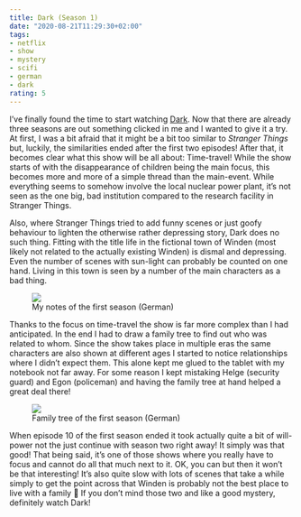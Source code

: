 ```yaml
---
title: Dark (Season 1)
date: "2020-08-21T11:29:30+02:00"
tags:
- netflix
- show
- mystery
- scifi
- german
- dark
rating: 5
---
```


I’ve finally found the time to start watching [Dark](https://en.wikipedia.org/wiki/Dark_(TV_series)). Now that there are already three seasons are out something clicked in me and I wanted to give it a try. At first, I was a bit afraid that it might be a bit too similar to *Stranger Things* but, luckily, the similarities ended after the first two episodes! After that, it becomes clear what this show will be all about: Time-travel! While the show starts of with the disappearance of children being the main focus, this becomes more and more of a simple thread than the main-event. While everything seems to somehow involve the local nuclear power plant, it’s not seen as the one big, bad institution compared to the research facility in Stranger Things.

Also, where Stranger Things tried to add funny scenes or just goofy behaviour to lighten the otherwise rather depressing story, Dark does no such thing. Fitting with the title life in the fictional town of Winden (most likely not related to the actually existing Winden) is dismal and depressing. Even the number of scenes with sun-light can probably be counted on one hand. Living in this town is seen by a number of the main characters as a bad thing.

<figure><img src="https://files.zerokspot.com/photos/2020/dark-s1-notes.large.jpg"><figcaption>My notes of the first season (German)</figcaption></figure>

Thanks to the focus on time-travel the show is far more complex than I had anticipated. In the end I had to draw a family tree to find out who was related to whom. Since the show takes place in multiple eras the same characters are also shown at different ages I started to notice relationships where I didn’t expect them. This alone kept me glued to the tablet with my notebook not far away. For some reason I kept mistaking Helge (security guard) and Egon (policeman) and having the family tree at hand helped a great deal there!

<figure><img src="https://files.zerokspot.com/photos/2020/dark-s1-familytree.large.jpg"><figcaption>Family tree of the first season (German)</figcaption></figure>

When episode 10 of the first season ended it took actually quite a bit of will-power not the just continue with season two right away! It simply was that good! That being said, it’s one of those shows where you really have to focus and cannot do all that much next to it. OK, you can but then it won’t be that interesting! It’s also quite slow with lots of scenes that take a while simply to get the point across that Winden is probably not the best place to live with a family 🤪 If you don’t mind those two and like a good mystery, definitely watch Dark!
